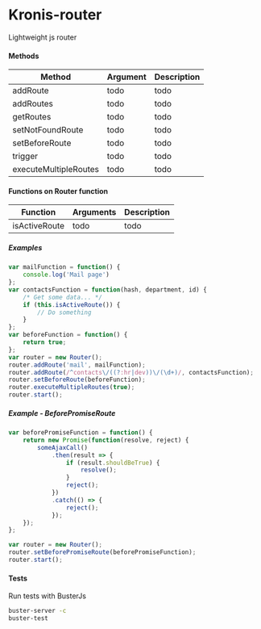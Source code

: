 # Kronis-router
Lightweight js router

#### Methods
| Method | Argument | Description |
| ------------- |-------------| -----|
| addRoute | todo | todo |
| addRoutes | todo | todo |
| getRoutes | todo | todo |
| setNotFoundRoute | todo | todo |
| setBeforeRoute | todo | todo |
| trigger | todo | todo |
| executeMultipleRoutes | todo | todo |

#### Functions on Router function
| Function | Arguments | Description |
| ------------- |-------------| -----|
| isActiveRoute | todo | todo | 

##### Examples
```javascript
var mailFunction = function() {
    console.log('Mail page')
};
var contactsFunction = function(hash, department, id) {
    /* Get some data... */
    if (this.isActiveRoute()) {
        // Do something
    }
};
var beforeFunction = function() {
    return true;
};
var router = new Router();
router.addRoute('mail', mailFunction);
router.addRoute(/^contacts\/((?:hr|dev))\/(\d+)/, contactsFunction);
router.setBeforeRoute(beforeFunction);
router.executeMultipleRoutes(true);
router.start();
```

##### Example - BeforePromiseRoute
```javascript
var beforePromiseFunction = function() {
    return new Promise(function(resolve, reject) {
		someAjaxCall()
			.then(result => {
				if (result.shouldBeTrue) {
					resolve();
				}
				reject();
			})
			.catch(() => {
				reject();
			});
    });
};

var router = new Router();
router.setBeforePromiseRoute(beforePromiseFunction);
router.start();
```

#### Tests
Run tests with BusterJs
```bash
buster-server -c
buster-test
```
